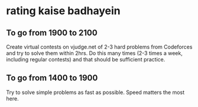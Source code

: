 # rating kaise badhayein

## To go from 1900 to 2100

Create virtual contests on vjudge.net of 2-3 hard problems from Codeforces and try to solve them within 2hrs.
Do this many times (2-3 times a week, including regular contests) and that should be sufficient practice.

## To go from 1400 to 1900

Try to solve simple problems as fast as possible. Speed matters the most here.
